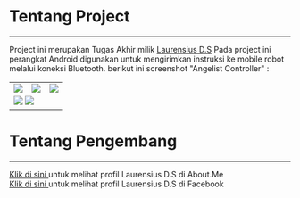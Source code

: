 <h1>Tentang Project</h1><hr>
Project ini merupakan Tugas Akhir milik <a href="https://www.facebook.com/saya.laurensius" target="_blank">Laurensius D.S</a>
Pada project ini perangkat Android digunakan untuk mengirimkan instruksi ke mobile robot melalui koneksi Bluetooth.
berikut ini screenshot "Angelist Controller" :
<table>
<tr>
<td><img src="https://bintank23.files.wordpress.com/2014/09/load.png"></td>
<td><img src="https://bintank23.files.wordpress.com/2014/09/utama.png"></td>
<td><img src="https://bintank23.files.wordpress.com/2014/09/aktivasi.png"></td>
</tr>
<tr>
<td colspan="3">
<img src="https://bintank23.files.wordpress.com/2014/09/l1.png">
<img src="https://bintank23.files.wordpress.com/2014/09/l1.png">
</td>
</tr>
</table>
<h1>Tentang Pengembang</h1><hr>
<a href="http://about.me/laurensius" target="_blank">Klik di sini </a> untuk melihat profil Laurensius D.S di About.Me<br>
<a href="https://www.facebook.com/saya.laurensius" target="_blank">Klik di sini </a> untuk melihat profil Laurensius D.S di Facebook<br>

